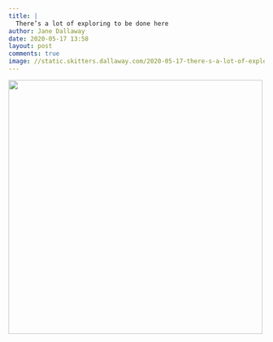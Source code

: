 ```yaml
---
title: |
  There’s a lot of exploring to be done here
author: Jane Dallaway
date: 2020-05-17 13:58
layout: post
comments: true
image: //static.skitters.dallaway.com/2020-05-17-there-s-a-lot-of-exploring-to-be-done-here-thumb-1-IMG-0603.JPG
---
```


<div>
        <a href="//static.skitters.dallaway.com/2020-05-17-there-s-a-lot-of-exploring-to-be-done-here-fullsize-1-IMG-0603.JPG">
          <img src="//static.skitters.dallaway.com/2020-05-17-there-s-a-lot-of-exploring-to-be-done-here-thumb-1-IMG-0603.JPG" width="500" height="500"/>
        </a>
      </div>


  
      